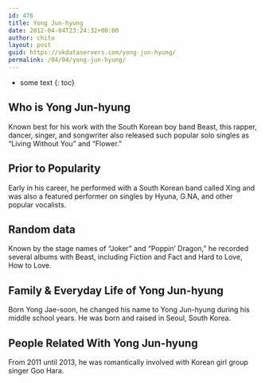 ```yaml
---
id: 476
title: Yong Jun-hyung
date: 2012-04-04T23:24:32+00:00
author: chito
layout: post
guid: https://ukdataservers.com/yong-jun-hyung/
permalink: /04/04/yong-jun-hyung/
---
```


* some text
{: toc}


## Who is  Yong Jun-hyung
                  
                  
                  
Known best for his work with the South Korean boy band Beast, this rapper, dancer, singer, and songwriter also released such popular solo singles as &#8220;Living Without You&#8221; and &#8220;Flower.&#8221;
                  
                
                
                
## Prior to Popularity 
                  
                  
                  
Early in his career, he performed with a South Korean band called Xing and was also a featured performer on singles by Hyuna, G.NA, and other popular vocalists.
                  
                
                
                
## Random data 
                  
                  
                  
Known by the stage names of &#8220;Joker&#8221; and &#8220;Poppin&#8217; Dragon,&#8221; he recorded several albums with Beast, including Fiction and Fact and Hard to Love, How to Love.
                  
                
                
                
## Family & Everyday Life of Yong Jun-hyung
                  
                  
                  
Born Yong Jae-soon, he changed his name to Yong Jun-hyung during his middle school years. He was born and raised in Seoul, South Korea.
                  
                
                
                
## People Related With  Yong Jun-hyung
                  
                  
                  
From 2011 until 2013, he was romantically involved with Korean girl group singer Goo Hara.
                  
                
              
            
          
          
          
    
    
  
